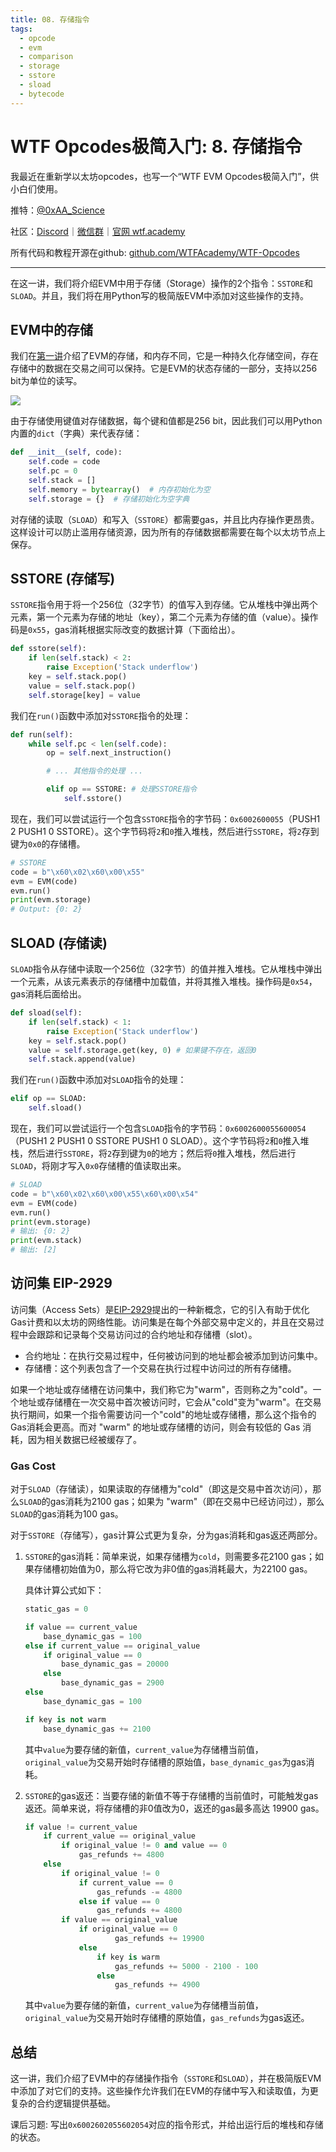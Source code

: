 ```yaml
---
title: 08. 存储指令
tags:
  - opcode
  - evm
  - comparison
  - storage
  - sstore
  - sload
  - bytecode
---
```

# WTF Opcodes极简入门: 8. 存储指令

我最近在重新学以太坊opcodes，也写一个“WTF EVM Opcodes极简入门”，供小白们使用。

推特：[@0xAA_Science](https://twitter.com/0xAA_Science)

社区：[Discord](https://discord.gg/5akcruXrsk)｜[微信群](https://docs.google.com/forms/d/e/1FAIpQLSe4KGT8Sh6sJ7hedQRuIYirOoZK_85miz3dw7vA1-YjodgJ-A/viewform?usp=sf_link)｜[官网 wtf.academy](https://wtf.academy)

所有代码和教程开源在github: [github.com/WTFAcademy/WTF-Opcodes](https://github.com/WTFAcademy/WTF-Opcodes)

-----

在这一讲，我们将介绍EVM中用于存储（Storage）操作的2个指令：`SSTORE`和`SLOAD`。并且，我们将在用Python写的极简版EVM中添加对这些操作的支持。

## EVM中的存储

我们在[第一讲](https://github.com/WTFAcademy/WTF-Opcodes/blob/main/01_HelloOpcodes/readme.md)介绍了EVM的存储，和内存不同，它是一种持久化存储空间，存在存储中的数据在交易之间可以保持。它是EVM的状态存储的一部分，支持以256 bit为单位的读写。

![](./img/8-1.png)

由于存储使用键值对存储数据，每个键和值都是256 bit，因此我们可以用Python内置的`dict`（字典）来代表存储：

```python
def __init__(self, code):
    self.code = code
    self.pc = 0
    self.stack = []
    self.memory = bytearray()  # 内存初始化为空
    self.storage = {}  # 存储初始化为空字典
```

对存储的读取（`SLOAD`）和写入（`SSTORE`）都需要gas，并且比内存操作更昂贵。这样设计可以防止滥用存储资源，因为所有的存储数据都需要在每个以太坊节点上保存。

## SSTORE (存储写)

`SSTORE`指令用于将一个256位（32字节）的值写入到存储。它从堆栈中弹出两个元素，第一个元素为存储的地址（key），第二个元素为存储的值（value）。操作码是`0x55`，gas消耗根据实际改变的数据计算（下面给出）。

```python
def sstore(self):
    if len(self.stack) < 2:
        raise Exception('Stack underflow')
    key = self.stack.pop()
    value = self.stack.pop()
    self.storage[key] = value
```

我们在`run()`函数中添加对`SSTORE`指令的处理：

```python
def run(self):
    while self.pc < len(self.code):
        op = self.next_instruction()

        # ... 其他指令的处理 ...

        elif op == SSTORE: # 处理SSTORE指令
            self.sstore()
```

现在，我们可以尝试运行一个包含`SSTORE`指令的字节码：`0x6002600055`（PUSH1 2 PUSH1 0 SSTORE）。这个字节码将`2`和`0`推入堆栈，然后进行`SSTORE`，将`2`存到键为`0x0`的存储槽。

```python
# SSTORE
code = b"\x60\x02\x60\x00\x55"
evm = EVM(code)
evm.run()
print(evm.storage)  
# Output: {0: 2}
```

## SLOAD (存储读)

`SLOAD`指令从存储中读取一个256位（32字节）的值并推入堆栈。它从堆栈中弹出一个元素，从该元素表示的存储槽中加载值，并将其推入堆栈。操作码是`0x54`，gas消耗后面给出。

```python
def sload(self):
    if len(self.stack) < 1:
        raise Exception('Stack underflow')
    key = self.stack.pop()
    value = self.storage.get(key, 0) # 如果键不存在，返回0
    self.stack.append(value)
```

我们在`run()`函数中添加对`SLOAD`指令的处理：

```python
elif op == SLOAD: 
    self.sload()
```

现在，我们可以尝试运行一个包含`SLOAD`指令的字节码：`0x6002600055600054`（PUSH1 2 PUSH1 0 SSTORE PUSH1 0 SLOAD）。这个字节码将`2`和`0`推入堆栈，然后进行`SSTORE`，将`2`存到键为`0`的地方；然后将`0`推入堆栈，然后进行`SLOAD`，将刚才写入`0x0`存储槽的值读取出来。

```python
# SLOAD
code = b"\x60\x02\x60\x00\x55\x60\x00\x54"
evm = EVM(code)
evm.run()
print(evm.storage)  
# 输出: {0: 2}
print(evm.stack)  
# 输出: [2]
```

## 访问集 EIP-2929

访问集（Access Sets）是[EIP-2929](https://eips.ethereum.org/EIPS/eip-2929)提出的一种新概念，它的引入有助于优化Gas计费和以太坊的网络性能。访问集是在每个外部交易中定义的，并且在交易过程中会跟踪和记录每个交易访问过的合约地址和存储槽（slot）。

- 合约地址：在执行交易过程中，任何被访问到的地址都会被添加到访问集中。
- 存储槽：这个列表包含了一个交易在执行过程中访问过的所有存储槽。

如果一个地址或存储槽在访问集中，我们称它为"warm"，否则称之为"cold"。一个地址或存储槽在一次交易中首次被访问时，它会从"cold"变为"warm"。在交易执行期间，如果一个指令需要访问一个"cold"的地址或存储槽，那么这个指令的Gas消耗会更高。而对 "warm" 的地址或存储槽的访问，则会有较低的 Gas 消耗，因为相关数据已经被缓存了。

### Gas Cost

对于`SLOAD`（存储读），如果读取的存储槽为"cold"（即这是交易中首次访问），那么`SLOAD`的gas消耗为2100 gas；如果为 "warm"（即在交易中已经访问过），那么`SLOAD`的gas消耗为100 gas。

对于`SSTORE`（存储写），gas计算公式更为复杂，分为gas消耗和gas返还两部分。

1. `SSTORE`的gas消耗：简单来说，如果存储槽为`cold`，则需要多花2100 gas；如果存储槽初始值为0，那么将它改为非0值的gas消耗最大，为22100 gas。

    具体计算公式如下：

    ```python
    static_gas = 0

    if value == current_value
        base_dynamic_gas = 100
    else if current_value == original_value
        if original_value == 0
            base_dynamic_gas = 20000
        else
            base_dynamic_gas = 2900
    else
        base_dynamic_gas = 100

    if key is not warm
        base_dynamic_gas += 2100
    ```

    其中`value`为要存储的新值，`current_value`为存储槽当前值，`original_value`为交易开始时存储槽的原始值，`base_dynamic_gas`为gas消耗。

2. `SSTORE`的gas返还：当要存储的新值不等于存储槽的当前值时，可能触发gas返还。简单来说，将存储槽的非0值改为0，返还的gas最多高达 19900 gas。

    ```python
    if value != current_value
        if current_value == original_value
            if original_value != 0 and value == 0
                gas_refunds += 4800
        else
            if original_value != 0
                if current_value == 0
                    gas_refunds -= 4800
                else if value == 0
                    gas_refunds += 4800
            if value == original_value
                if original_value == 0
                        gas_refunds += 19900
                else
                    if key is warm
                        gas_refunds += 5000 - 2100 - 100
                    else
                        gas_refunds += 4900
    ```

    其中`value`为要存储的新值，`current_value`为存储槽当前值，`original_value`为交易开始时存储槽的原始值，`gas_refunds`为gas返还。

## 总结

这一讲，我们介绍了EVM中的存储操作指令（`SSTORE`和`SLOAD`），并在极简版EVM中添加了对它们的支持。这些操作允许我们在EVM的存储中写入和读取值，为更复杂的合约逻辑提供基础。

课后习题: 写出`0x6002602055602054`对应的指令形式，并给出运行后的堆栈和存储的状态。
